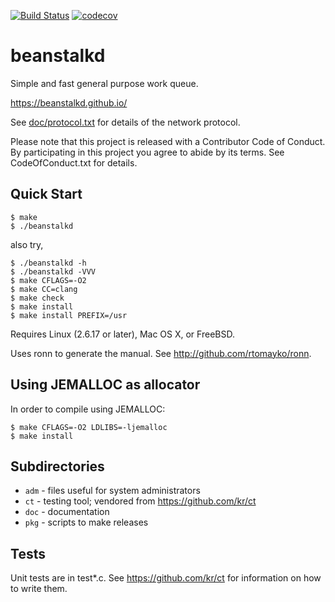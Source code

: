 [![Build Status](https://travis-ci.org/beanstalkd/beanstalkd.svg?branch=master)](https://travis-ci.org/beanstalkd/beanstalkd)
[![codecov](https://codecov.io/gh/beanstalkd/beanstalkd/branch/master/graph/badge.svg)](https://codecov.io/gh/beanstalkd/beanstalkd)

# beanstalkd

Simple and fast general purpose work queue.

https://beanstalkd.github.io/

See [doc/protocol.txt](https://github.com/beanstalkd/beanstalkd/blob/master/doc/protocol.txt)
for details of the network protocol.

Please note that this project is released with a Contributor
Code of Conduct. By participating in this project you agree
to abide by its terms. See CodeOfConduct.txt for details.

## Quick Start

    $ make
    $ ./beanstalkd

also try,

    $ ./beanstalkd -h
    $ ./beanstalkd -VVV
    $ make CFLAGS=-O2
    $ make CC=clang
    $ make check
    $ make install
    $ make install PREFIX=/usr

Requires Linux (2.6.17 or later), Mac OS X, or FreeBSD.

Uses ronn to generate the manual.
See http://github.com/rtomayko/ronn.

## Using JEMALLOC as allocator

In order to compile using JEMALLOC:

    $ make CFLAGS=-O2 LDLIBS=-ljemalloc
    $ make install

## Subdirectories

- `adm` - files useful for system administrators
- `ct`  - testing tool; vendored from https://github.com/kr/ct
- `doc` - documentation
- `pkg` - scripts to make releases

## Tests

Unit tests are in test*.c. See https://github.com/kr/ct for
information on how to write them.

